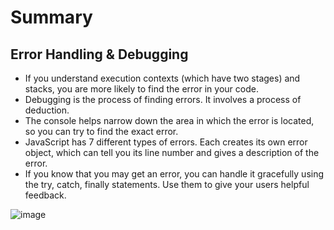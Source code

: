 # Summary 
## Error Handling & Debugging

* If you understand execution contexts (which have two
stages) and stacks, you are more likely to find the error
in your code.
* Debugging is the process of finding errors. It involves a
process of deduction.
* The console helps narrow down the area in which the
error is located, so you can try to find the exact error.
* JavaScript has 7 different types of errors. Each creates
its own error object, which can tell you its line number
and gives a description of the error.
* If you know that you may get an error, you can handle
it gracefully using the try, catch, finally statements.
Use them to give your users helpful feedback.



![image](https://encrypted-tbn0.gstatic.com/images?q=tbn:ANd9GcRkQaMF8NwtI1t1AW7_Kd4wKHzMfDJAyWq9qA&usqp=CAU.jpg)